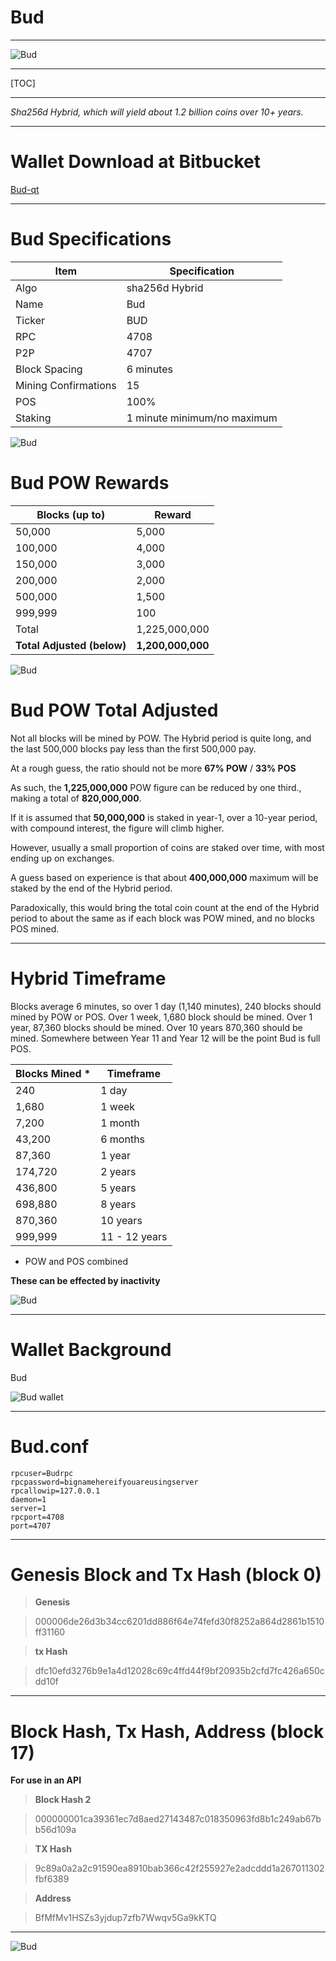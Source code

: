 **Bud** 
====================================

----


![Bud](https://cdn.pbrd.co/images/H3uskdd.png)            












-----


[TOC]


-----





*Sha256d Hybrid, which will yield about 1.2 billion coins over 10+ years.*


-----



Wallet Download at Bitbucket 
=======================


[Bud-qt](https://github.org/bigfoot/Bigfoot-qt/downloads/Bigfoot-qt.zip)

-----


Bud Specifications
=======================


Item        |  Specification     |     
 --------  |  --------   
Algo         |  sha256d Hybrid   | 
Name      |  Bud    | 
Ticker       |  BUD    |
RPC       |  4708  | 
P2P       |  4707    |
Block Spacing       |  6 minutes    |
Mining Confirmations       |  15    |
POS       |  100%    |
Staking       |  1 minute minimum/no maximum    | 



![Bud](https://cdn.pbrd.co/images/H3v3WZ6.png)




Bud POW Rewards
=======================



Blocks (up to)        |  Reward     |     
 --------  |  --------   
50,000         |  5,000  | 
100,000      |  4,000    | 
150,000       |  3,000    |
200,000       |  2,000  | 
500,000       |  1,500    | 
999,999       |  100     |
Total         | 1,225,000,000 | 
**Total Adjusted (below)**         | **1,200,000,000** | 



![Bud](https://cdn.pbrd.co/images/H3v3WZ6.png)



Bud POW Total Adjusted
=======================

Not all blocks will be mined by POW. The Hybrid period is quite long, and the last 500,000 blocks pay less than the first 500,000 pay.

At a rough guess,  the ratio should not be more **67% POW** / **33% POS**

As such, the **1,225,000,000** POW figure can be reduced by one third., making a total of **820,000,000**.

If it is assumed that **50,000,000** is staked in year-1, over a 10-year period, with compound interest, the figure will climb higher.

However, usually a small proportion of coins are staked over time, with most ending up on exchanges. 

A guess based on experience is that about **400,000,000** maximum will be staked by the end of the Hybrid period.

Paradoxically, this would bring the total coin count at the end of the Hybrid period to about the same as if each block was POW mined, and no blocks POS mined.



-----


Hybrid Timeframe
=======================


Blocks average 6 minutes, so over 1 day (1,140 minutes), 240 blocks should mined by POW or POS.  Over 1 week, 1,680 block should be mined. Over 1 year, 87,360 blocks should be mined. Over 10 years 870,360 should be mined. Somewhere between Year 11 and Year 12 will be the point Bud is full POS.


    
Blocks Mined *        |  Timeframe     |     
 --------  |  --------   
240         |  1 day  | 
1,680      |  1 week    |
7,200      |  1 month    |
43,200      |  6 months    | 
87,360       |  1 year    |
174,720       |  2 years    |
436,800       |  5 years    |
698,880       |  8 years    |
870,360       |  10 years  | 
999,999       |  11 - 12 years    | 


* POW and POS combined 

**These can be effected by inactivity**
   
        


![Bud](https://cdn.pbrd.co/images/H3v3WZ6.png)


----



         




Wallet Background
=======================



Bud


![Bud wallet](https://cdn.pbrd.co/images/H3uuagy.png)


-----



Bud.conf
======================



    rpcuser=Budrpc
    rpcpassword=bignamehereifyouareusingserver
    rpcallowip=127.0.0.1
    daemon=1
    server=1
    rpcport=4708
    port=4707






----

Genesis Block and Tx Hash (block 0) 
======================



> **Genesis**

> 000006de26d3b34cc6201dd886f64e74fefd30f8252a864d2861b1510ff31160


> **tx Hash**

> dfc10efd3276b9e1a4d12028c69c4ffd44f9bf20935b2cfd7fc426a650cdd10f


-----

Block Hash, Tx Hash, Address (block 17) 
======================

**For use in an API**


> **Block Hash 2**

> 000000001ca39361ec7d8aed27143487c018350963fd8b1c249ab67bb56d109a

> **TX Hash**

> 9c89a0a2a2c91590ea8910bab366c42f255927e2adcddd1a267011302fbf6389

> **Address**

> BfMfMv1HSZs3yjdup7zfb7Wwqv5Ga9kKTQ



-----





![Bud](https://cdn.pbrd.co/images/H3v3WZ6.png)